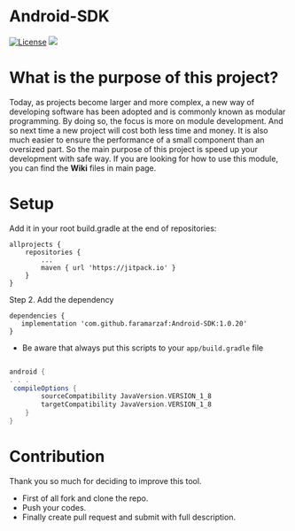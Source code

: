 # Android-SDK  

[![License](https://img.shields.io/badge/License-Apache%202.0-blue.svg)](https://opensource.org/licenses/Apache-2.0)
[![](https://jitpack.io/v/faramarzaf/Android-SDK.svg)](https://jitpack.io/#faramarzaf/Android-SDK)

# What is the purpose of this project?
Today, as projects become larger and more complex, a new way of developing software has been adopted and is commonly known as modular programming. By doing so, the focus is more on module development. And so next time a new project will cost both less time and money. It is also much easier to ensure the performance of a small component than an oversized part. So the main purpose of this project is speed up your development with safe way. If you are looking for how to use this module, you can find the **Wiki** files in main page.


# Setup
Add it in your root build.gradle at the end of repositories:

	allprojects {
		repositories {
			...
			maven { url 'https://jitpack.io' }
		}
	}
  

Step 2. Add the dependency

	dependencies {
	   implementation 'com.github.faramarzaf:Android-SDK:1.0.20'
	}





* Be aware that always put this scripts to your `app/build.gradle`  file


```gradle

android {
. . . 
 compileOptions {
        sourceCompatibility JavaVersion.VERSION_1_8
        targetCompatibility JavaVersion.VERSION_1_8
    }
}


```
# Contribution  
Thank you so much for deciding to improve this tool.
- First of all fork and clone the repo.
- Push your codes.
- Finally create pull request and submit with full description.  
